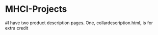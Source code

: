 # MHCI-Projects
#I have two product description pages. One, collardescription.html, is for extra credit
